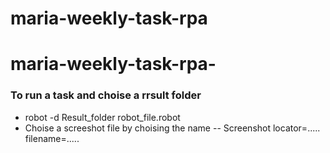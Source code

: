 # maria-weekly-task-rpa
# maria-weekly-task-rpa-

### To run a task and choise a rrsult folder

-  robot -d Result_folder robot_file.robot
-  Choise a screeshot file by choising the name 
        -- Screenshot  locator=.....  filename=..... 


